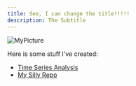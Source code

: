 ```yaml
---
title: See, I can change the title!!!!!
description: The Subtitle
---
```


![MyPicture](bradley)

Here is some stuff I've created:
- [Time Series Analysis](/timeseries/index.md)
- [My Silly Repo](https://github.com/cmmalloy.github.io/silly)
